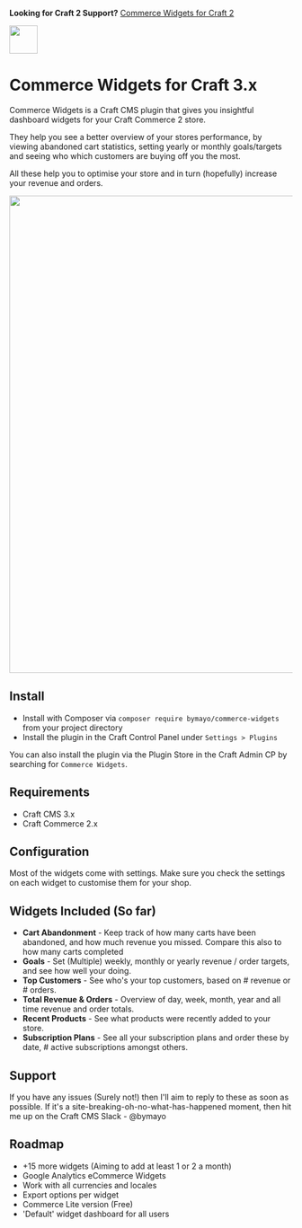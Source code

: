 **Looking for Craft 2 Support?** [Commerce Widgets for Craft 2](https://github.com/bymayo/craft-commerce-widgets/tree/craft-2)

<img src="https://raw.githubusercontent.com/bymayo/commerce-widgets/master/resources/icon.png" width="50">

# Commerce Widgets for Craft 3.x

Commerce Widgets is a Craft CMS plugin that gives you insightful dashboard widgets for your Craft Commerce 2 store. 

They help you see a better overview of your stores performance, by viewing abandoned cart statistics, setting yearly or monthly goals/targets and seeing who which customers are buying off you the most.

All these help you to optimise your store and in turn (hopefully) increase your revenue and orders.

<img src="https://raw.githubusercontent.com/bymayo/commerce-widgets/master/resources/screenshot.jpg" width="850">

## Install

- Install with Composer via `composer require bymayo/commerce-widgets` from your project directory
- Install the plugin in the Craft Control Panel under `Settings > Plugins`

You can also install the plugin via the Plugin Store in the Craft Admin CP by searching for `Commerce Widgets`.

## Requirements

- Craft CMS 3.x
- Craft Commerce 2.x

## Configuration

Most of the widgets come with settings. Make sure you check the settings on each widget to customise them for your shop.

## Widgets Included (So far)

- **Cart Abandonment** - Keep track of how many carts have been abandoned, and how much revenue you missed. Compare this also to how many carts completed
- **Goals** - Set (Multiple) weekly, monthly or yearly revenue / order targets, and see how well your doing.
- **Top Customers** - See who's your top customers, based on # revenue or # orders.
- **Total Revenue & Orders** - Overview of day, week, month, year and all time revenue and order totals. 
- **Recent Products** - See what products were recently added to your store.
- **Subscription Plans** - See all your subscription plans and order these by date, # active subscriptions amongst others.

## Support

If you have any issues (Surely not!) then I'll aim to reply to these as soon as possible. If it's a site-breaking-oh-no-what-has-happened moment, then hit me up on the Craft CMS Slack - @bymayo 

## Roadmap

- +15 more widgets (Aiming to add at least 1 or 2 a month)
- Google Analytics eCommerce Widgets
- Work with all currencies and locales
- Export options per widget
- Commerce Lite version (Free)
- 'Default' widget dashboard for all users

